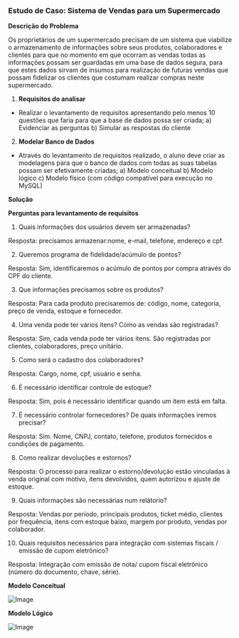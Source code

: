 ### **Estudo de Caso: Sistema de Vendas para um Supermercado**

**Descrição do Problema**

Os proprietários de um supermercado precisam de um sistema que viabilize o
armazenamento de informações sobre seus produtos, colaboradores e clientes para que
no momento em que ocorram as vendas todas as informações possam ser guardadas em
uma base de dados segura, para que estes dados sirvam de insumos para realização de
futuras vendas que possam fidelizar os clientes que costumam realizar compras neste
supermercado.


1. **Requisitos do analisar**

- Realizar o levantamento de requisitos apresentando pelo menos 10 questões que
faria para que a base de dados possa ser criada;
 a) Evidenciar as perguntas
 b) Simular as respostas do cliente

2. **Modelar Banco de Dados**

- Através do levantamento de requisitos realizado, o aluno deve criar as modelagens
para que o banco de dados com todas as suas tabelas possam ser efetivamente
criadas;
 a) Modelo conceitual
 b) Modelo lógico
 c) Modelo físico (com código compatível para execução no MySQL)

**Solução**

**Perguntas para levantamento de requisitos**

1. Quais informações dos usuários devem ser armazenadas?

Resposta: precisamos armazenar:nome, e-mail, telefone, endereço e cpf.

2. Queremos programa de fidelidade/acúmulo de pontos?

Resposta: Sim, identificaremos o acúmulo de pontos por compra através do CPF do cliente.

3. Que informações precisamos sobre os produtos?

Resposta: Para cada produto precisaremos de: código, nome, categoria, preço de venda, estoque e fornecedor.

4. Uma venda pode ter vários itens? Como as vendas são registradas?

Resposta: Sim, cada venda pode ter vários itens. São registradas por clientes, colaboradores, preço unitário.

5. Como será o cadastro dos colaboradores?

Resposta: Cargo, nome, cpf, usuário e senha.

6. É necessário identificar controle de estoque?

Resposta: Sim, pois é necessário identificar quando um item está em falta.

7. É necessário controlar fornecedores? De quais informações iremos precisar?

Resposta: Sim. Nome, CNPJ, contato, telefone, produtos fornecidos e condições de pagamento.

8. Como realizar devoluções e estornos?

Resposta: O processo para realizar o estorno/devolução estão vinculadas à venda original com motivo, itens devolvidos, quem autorizou e ajuste de estoque.

9. Quais informações são necessárias num relátorio?

Resposta: Vendas por período, principais produtos, ticket médio, clientes por frequência, itens com estoque baixo, margem por produto, vendas por colaborador.

10. Quais requisitos necessários para integração com sistemas fiscais / emissão de cupom eletrônico?

Resposta: Integração com emissão de nota/ cupom fiscal eletrônico (número do documento, chave, série).

**Modelo Conceitual**

![Image](https://github.com/user-attachments/assets/59d83746-dac0-4c92-9982-1ba95e006142)

**Modelo Lógico**

![Image](https://github.com/user-attachments/assets/45e92e52-2550-4283-a8e7-cbe49d26676d)
